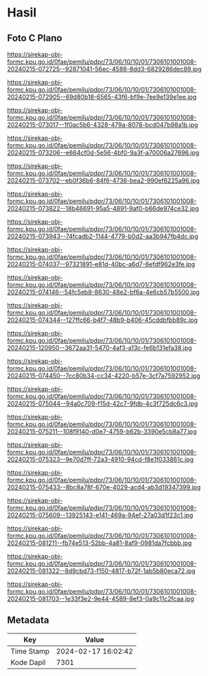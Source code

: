 # Hasil

## Foto C Plano

https://sirekap-obj-formc.kpu.go.id/0fae/pemilu/pdpr/73/06/10/10/01/7306101001008-20240215-072725--92871041-56ec-4588-8dd3-6829286dec89.jpg

https://sirekap-obj-formc.kpu.go.id/0fae/pemilu/pdpr/73/06/10/10/01/7306101001008-20240215-072905--69d80b18-6565-43f6-bf9e-7ee9e139e1ee.jpg

https://sirekap-obj-formc.kpu.go.id/0fae/pemilu/pdpr/73/06/10/10/01/7306101001008-20240215-073017--1f0ac5b6-4328-479a-8078-bcd047b98a1b.jpg

https://sirekap-obj-formc.kpu.go.id/0fae/pemilu/pdpr/73/06/10/10/01/7306101001008-20240215-073206--e664cf0d-5e56-4bf0-9a3f-a70006a27696.jpg

https://sirekap-obj-formc.kpu.go.id/0fae/pemilu/pdpr/73/06/10/10/01/7306101001008-20240215-073702--eb0f36b6-84f6-4736-bea2-990ef6225a96.jpg

https://sirekap-obj-formc.kpu.go.id/0fae/pemilu/pdpr/73/06/10/10/01/7306101001008-20240215-073822--18b46691-95a5-4891-9af0-b66de974ce32.jpg

https://sirekap-obj-formc.kpu.go.id/0fae/pemilu/pdpr/73/06/10/10/01/7306101001008-20240215-073943--74fcadb2-1144-4779-b0d2-aa3b947fb4dc.jpg

https://sirekap-obj-formc.kpu.go.id/0fae/pemilu/pdpr/73/06/10/10/01/7306101001008-20240215-074037--97321891-e81d-40bc-a6d7-6efdf962e3fe.jpg

https://sirekap-obj-formc.kpu.go.id/0fae/pemilu/pdpr/73/06/10/10/01/7306101001008-20240215-074146--54fc5eb8-8630-48e2-bf6a-4e6cb57b5500.jpg

https://sirekap-obj-formc.kpu.go.id/0fae/pemilu/pdpr/73/06/10/10/01/7306101001008-20240215-074344--127ffc66-b4f7-48b9-b406-45cddbfbb89c.jpg

https://sirekap-obj-formc.kpu.go.id/0fae/pemilu/pdpr/73/06/10/10/01/7306101001008-20240215-120950--3672aa31-5470-4af3-a13c-fe6b131efa38.jpg

https://sirekap-obj-formc.kpu.go.id/0fae/pemilu/pdpr/73/06/10/10/01/7306101001008-20240215-074450--7cc80b34-cc34-4220-b57e-3cf7a7592952.jpg

https://sirekap-obj-formc.kpu.go.id/0fae/pemilu/pdpr/73/06/10/10/01/7306101001008-20240215-075044--94a0c709-f15d-42c7-9fdb-4c3f725dc6c3.jpg

https://sirekap-obj-formc.kpu.go.id/0fae/pemilu/pdpr/73/06/10/10/01/7306101001008-20240215-075211--108f9140-d0e7-4759-b62b-3390e5cb8a77.jpg

https://sirekap-obj-formc.kpu.go.id/0fae/pemilu/pdpr/73/06/10/10/01/7306101001008-20240215-075323--9e70d7ff-72a3-4910-94cd-f8e1f033861c.jpg

https://sirekap-obj-formc.kpu.go.id/0fae/pemilu/pdpr/73/06/10/10/01/7306101001008-20240215-075433--8bc8a78f-670e-4029-acd4-ab3d19347399.jpg

https://sirekap-obj-formc.kpu.go.id/0fae/pemilu/pdpr/73/06/10/10/01/7306101001008-20240215-075609--13925143-e141-469a-94ef-27a03d1f23c1.jpg

https://sirekap-obj-formc.kpu.go.id/0fae/pemilu/pdpr/73/06/10/10/01/7306101001008-20240215-081211--fb74e513-52bb-4a81-8af9-0981da7fcbbb.jpg

https://sirekap-obj-formc.kpu.go.id/0fae/pemilu/pdpr/73/06/10/10/01/7306101001008-20240215-081322--8d9cbd73-f150-4817-b72f-1ab5b80eca72.jpg

https://sirekap-obj-formc.kpu.go.id/0fae/pemilu/pdpr/73/06/10/10/01/7306101001008-20240215-081703--1e33f3e2-9e44-4589-8ef3-0a9c11c2fcaa.jpg


## Metadata

| Key        | Value               |
| ---------- | ------------------- |
| Time Stamp | 2024-02-17 16:02:42 |
| Kode Dapil | 7301                |



